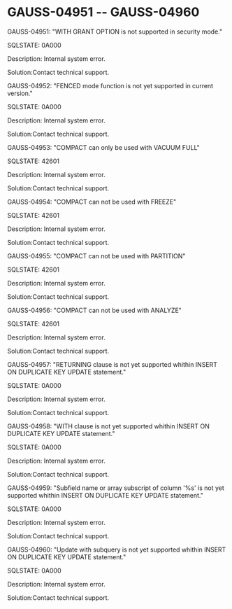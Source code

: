 # GAUSS-04951 -- GAUSS-04960<a name="EN-US_TOPIC_0302073548"></a>

GAUSS-04951: "WITH GRANT OPTION is not supported in security mode."

SQLSTATE: 0A000

Description: Internal system error.

Solution:Contact technical support.

GAUSS-04952: "FENCED mode function is not yet supported in current version."

SQLSTATE: 0A000

Description: Internal system error.

Solution:Contact technical support.

GAUSS-04953: "COMPACT can only be used with VACUUM FULL"

SQLSTATE: 42601

Description: Internal system error.

Solution:Contact technical support.

GAUSS-04954: "COMPACT can not be used with FREEZE"

SQLSTATE: 42601

Description: Internal system error.

Solution:Contact technical support.

GAUSS-04955: "COMPACT can not be used with PARTITION"

SQLSTATE: 42601

Description: Internal system error.

Solution:Contact technical support.

GAUSS-04956: "COMPACT can not be used with ANALYZE"

SQLSTATE: 42601

Description: Internal system error.

Solution:Contact technical support.

GAUSS-04957: "RETURNING clause is not yet supported whithin INSERT ON DUPLICATE KEY UPDATE statement."

SQLSTATE: 0A000

Description: Internal system error.

Solution:Contact technical support.

GAUSS-04958: "WITH clause is not yet supported whithin INSERT ON DUPLICATE KEY UPDATE statement."

SQLSTATE: 0A000

Description: Internal system error.

Solution:Contact technical support.

GAUSS-04959: "Subfield name or array subscript of column '%s' is not yet supported whithin INSERT ON DUPLICATE KEY UPDATE statement."

SQLSTATE: 0A000

Description: Internal system error.

Solution:Contact technical support.

GAUSS-04960: "Update with subquery is not yet supported whithin INSERT ON DUPLICATE KEY UPDATE statement."

SQLSTATE: 0A000

Description: Internal system error.

Solution:Contact technical support.

